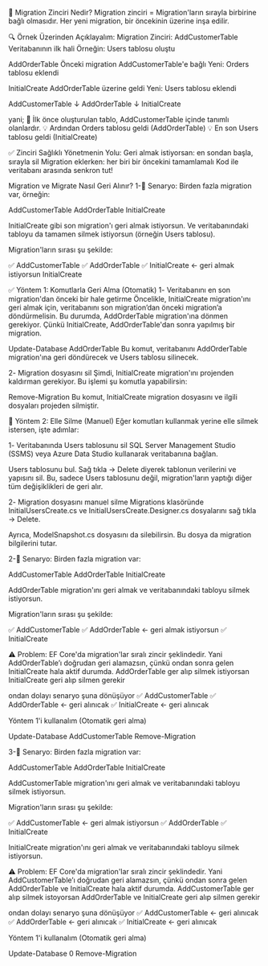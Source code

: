 ﻿🔗 Migration Zinciri Nedir?
Migration zinciri = Migration'ların sırayla birbirine bağlı olmasıdır.
Her yeni migration, bir öncekinin üzerine inşa edilir.

🔍 Örnek Üzerinden Açıklayalım:
Migration Zinciri:
AddCustomerTable
Veritabanının ilk hali
Örneğin: Users tablosu oluştu

AddOrderTable
Önceki migration AddCustomerTable'e bağlı
Yeni: Orders tablosu eklendi

InitialCreate
AddOrderTable üzerine geldi
Yeni: Users tablosu eklendi

AddCustomerTable
     ↓
AddOrderTable
     ↓
InitialCreate

yani;
🔢 İlk önce oluşturulan tablo, AddCustomerTable içinde tanımlı olanlardır.
💡 Ardından Orders tablosu geldi (AddOrderTable)
💡 En son Users tablosu geldi (InitialCreate)


✅ Zinciri Sağlıklı Yönetmenin Yolu:
Geri almak istiyorsan: en sondan başla, sırayla sil
Migration eklerken: her biri bir öncekini tamamlamalı
Kod ile veritabanı arasında senkron tut!



Migration ve Migrate Nasıl Geri Alınır?
1-🧾 Senaryo:
Birden fazla migration var, örneğin:

AddCustomerTable
AddOrderTable
InitialCreate

InitialCreate gibi son migration'ı geri almak istiyorsun.
Ve veritabanındaki tabloyu da tamamen silmek istiyorsun (örneğin Users tablosu).

Migration'ların sırası şu şekilde:

✅ AddCustomerTable
✅ AddOrderTable 
✅ InitialCreate ← geri almak istiyorsun
InitialCreate

✅ Yöntem 1: Komutlarla Geri Alma (Otomatik)
1️- Veritabanını en son migration'dan önceki bir hale getirme
Öncelikle, InitialCreate migration'ını geri almak için, veritabanını son migration’dan önceki migration’a döndürmelisin. Bu durumda, AddOrderTable migration'ına dönmen gerekiyor. Çünkü InitialCreate, AddOrderTable'dan sonra yapılmış bir migration.

Update-Database AddOrderTable
Bu komut, veritabanını AddOrderTable migration'ına geri döndürecek ve Users tablosu silinecek.

2️- Migration dosyasını sil
Şimdi, InitialCreate migration'ını projenden kaldırman gerekiyor. Bu işlemi şu komutla yapabilirsin:

Remove-Migration
Bu komut, InitialCreate migration dosyasını ve ilgili dosyaları projeden silmiştir.

🧼 Yöntem 2: Elle Silme (Manuel)
Eğer komutları kullanmak yerine elle silmek istersen, işte adımlar:

1️- Veritabanında Users tablosunu sil
SQL Server Management Studio (SSMS) veya Azure Data Studio kullanarak veritabanına bağlan.

Users tablosunu bul.
Sağ tıkla → Delete diyerek tablonun verilerini ve yapısını sil.
Bu, sadece Users tablosunu değil, migration'ların yaptığı diğer tüm değişiklikleri de geri alır.

2️- Migration dosyasını manuel silme
Migrations klasöründe InitialUsersCreate.cs ve InitialUsersCreate.Designer.cs dosyalarını sağ tıkla → Delete.

Ayrıca, ModelSnapshot.cs dosyasını da silebilirsin. Bu dosya da migration bilgilerini tutar.


2-🧾 Senaryo:
Birden fazla migration var:

AddCustomerTable
AddOrderTable
InitialCreate

AddOrderTable migration'ını geri almak ve veritabanındaki tabloyu silmek istiyorsun.


Migration'ların sırası şu şekilde:

✅ AddCustomerTable 
✅ AddOrderTable ← geri almak istiyorsun
✅ InitialCreate

⚠️ Problem:
EF Core'da migration'lar sıralı zincir şeklindedir.
Yani AddOrderTable’ı doğrudan geri alamazsın, çünkü ondan sonra gelen InitialCreate hala aktif durumda.
AddOrderTable ger alıp silmek istiyorsan InitialCreate geri alıp silmen gerekir

ondan dolayı senaryo şuna dönüşüyor
✅ AddCustomerTable
✅ AddOrderTable ← geri alınıcak
✅ InitialCreate ← geri alınıcak 

Yöntem 1'i kullanalım (Otomatik geri alma)

Update-Database AddCustomerTable
Remove-Migration



3-🧾 Senaryo:
Birden fazla migration var:

AddCustomerTable
AddOrderTable
InitialCreate

AddCustomerTable migration'ını geri almak ve veritabanındaki tabloyu silmek istiyorsun.


Migration'ların sırası şu şekilde:

✅ AddCustomerTable ← geri almak istiyorsun
✅ AddOrderTable 
✅ InitialCreate

InitialCreate migration'ını geri almak ve veritabanındaki tabloyu silmek istiyorsun.

⚠️ Problem:
EF Core'da migration'lar sıralı zincir şeklindedir.
Yani AddCustomerTable’ı doğrudan geri alamazsın, çünkü ondan sonra gelen AddOrderTable ve InitialCreate hala aktif durumda.
AddCustomerTable ger alıp silmek istoyorsan AddOrderTable ve InitialCreate geri alıp silmen gerekir

ondan dolayı senaryo şuna dönüşüyor
✅ AddCustomerTable ← geri alınıcak
✅ AddOrderTable ← geri alınıcak
✅ InitialCreate ← geri alınıcak 

Yöntem 1'i kullanalım (Otomatik geri alma)

Update-Database 0
Remove-Migration





